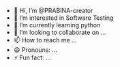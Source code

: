- 👋 Hi, I’m @PRABINA-creator
- 👀 I’m interested in Software Testing
- 🌱 I’m currently learning python
- 💞️ I’m looking to collaborate on ...
- 📫 How to reach me ...
- 😄 Pronouns: ...
- ⚡ Fun fact: ...

<!---
PRABINA-creator/PRABINA-creator is a ✨ special ✨ repository because its `README.md` (this file) appears on your GitHub profile.
You can click the Preview link to take a look at your changes.
--->
